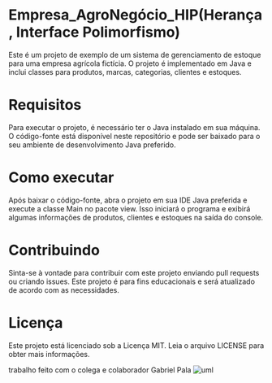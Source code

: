 # Empresa_AgroNegócio_HIP(Herança, Interface Polimorfismo)

Este é um projeto de exemplo de um sistema de gerenciamento de estoque para uma empresa agrícola fictícia. O projeto é implementado em Java e inclui classes para produtos, marcas, categorias, clientes e estoques.

# Requisitos
Para executar o projeto, é necessário ter o Java instalado em sua máquina. O código-fonte está disponível neste repositório e pode ser baixado para o seu ambiente de desenvolvimento Java preferido.

# Como executar
Após baixar o código-fonte, abra o projeto em sua IDE Java preferida e execute a classe Main no pacote view. Isso iniciará o programa e exibirá algumas informações de produtos, clientes e estoques na saída do console.

# Contribuindo
Sinta-se à vontade para contribuir com este projeto enviando pull requests ou criando issues. Este projeto é para fins educacionais e será atualizado de acordo com as necessidades.

# Licença
Este projeto está licenciado sob a Licença MIT. Leia o arquivo LICENSE para obter mais informações.

trabalho feito com o colega e colaborador Gabriel Pala
![uml](https://user-images.githubusercontent.com/62069087/235822581-e59a95fc-208a-4085-9ddc-0182a3340c93.jpg)
